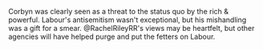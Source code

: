 Corbyn was clearly seen as a threat to the status quo by the rich & powerful. Labour's antisemitism wasn't exceptional, but his mishandling was a gift for a smear. 
@RachelRileyRR's views may be heartfelt, but other agencies will have helped purge and put the fetters on Labour.
